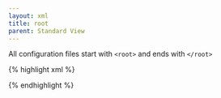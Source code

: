 ```yaml
---
layout: xml
title: root
parent: Standard View
---
```

All configuration files start with `<root>` and ends with `</root>` 

{% highlight xml %}
<root>

</root>
{% endhighlight %}
